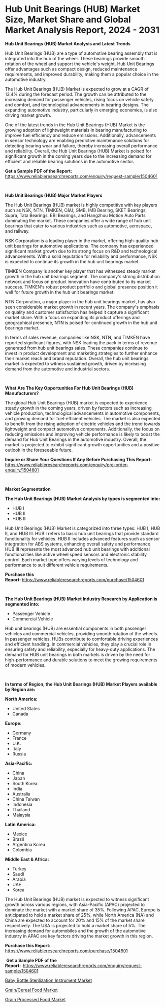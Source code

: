 <p><h1>Hub Unit Bearings (HUB) Market Size, Market Share and Global Market Analysis Report, 2024 - 2031</h1></p><p><strong>Hub Unit Bearings (HUB) Market Analysis and Latest Trends</strong></p>
<p><p>Hub Unit Bearings (HUB) are a type of automotive bearing assembly that is integrated into the hub of the wheel. These bearings provide smooth rotation of the wheel and support the vehicle's weight. Hub Unit Bearings offer advantages such as compact design, reduced maintenance requirements, and improved durability, making them a popular choice in the automotive industry.</p><p>The Hub Unit Bearings (HUB) Market is expected to grow at a CAGR of 13.4% during the forecast period. The growth can be attributed to the increasing demand for passenger vehicles, rising focus on vehicle safety and comfort, and technological advancements in bearing designs. The expanding automotive industry, particularly in emerging economies, is also driving market growth.</p><p>One of the latest trends in the Hub Unit Bearings (HUB) Market is the growing adoption of lightweight materials in bearing manufacturing to improve fuel efficiency and reduce emissions. Additionally, advancements in sensor technology are enabling predictive maintenance solutions for detecting bearing wear and failure, thereby increasing overall performance and reliability. Overall, the Hub Unit Bearings (HUB) Market is poised for significant growth in the coming years due to the increasing demand for efficient and reliable bearing solutions in the automotive sector.</p></p>
<p><strong>Get a Sample PDF of the Report:&nbsp;</strong> <a href="https://www.reliableresearchreports.com/enquiry/request-sample/1504601">https://www.reliableresearchreports.com/enquiry/request-sample/1504601</a></p>
<p>&nbsp;</p>
<p><strong>Hub Unit Bearings (HUB) Major Market Players</strong></p>
<p><p>The Hub Unit Bearings (HUB) market is highly competitive with key players such as NSK, NTN, TIMKEN, C&U, GMB, IMB Bearing, SKET Bearings, Supra, Tata Bearings, EBI Bearings, and Hangzhou Motion Auto Parts dominating the market. These companies offer a wide range of hub unit bearings that cater to various industries such as automotive, aerospace, and railway.</p><p>NSK Corporation is a leading player in the market, offering high-quality hub unit bearings for automotive applications. The company has experienced significant market growth due to its strong focus on R&D and technological advancements. With a solid reputation for reliability and performance, NSK is expected to continue its growth in the hub unit bearings market.</p><p>TIMKEN Company is another key player that has witnessed steady market growth in the hub unit bearings segment. The company's strong distribution network and focus on product innovation have contributed to its market success. TIMKEN's robust product portfolio and global presence position it well for future growth in the hub unit bearings market.</p><p>NTN Corporation, a major player in the hub unit bearings market, has also seen considerable market growth in recent years. The company's emphasis on quality and customer satisfaction has helped it capture a significant market share. With a focus on expanding its product offerings and geographical presence, NTN is poised for continued growth in the hub unit bearings market.</p><p>In terms of sales revenue, companies like NSK, NTN, and TIMKEN have reported significant figures, with NSK leading the pack in terms of revenue generated from hub unit bearings sales. These companies continue to invest in product development and marketing strategies to further enhance their market reach and brand reputation. Overall, the hub unit bearings market is expected to witness sustained growth, driven by increasing demand from the automotive and industrial sectors.</p></p>
<p>&nbsp;</p>
<p><strong>What Are The Key Opportunities For Hub Unit Bearings (HUB) Manufacturers?</strong></p>
<p><p>The global Hub Unit Bearings (HUB) market is expected to experience steady growth in the coming years, driven by factors such as increasing vehicle production, technological advancements in automotive components, and growing demand for fuel-efficient vehicles. The market is also expected to benefit from the rising adoption of electric vehicles and the trend towards lightweight and compact automotive components. Additionally, the focus on reducing emissions and improving vehicle performance is likely to boost the demand for Hub Unit Bearings in the automotive industry. Overall, the market is projected to exhibit significant growth opportunities and a positive outlook in the foreseeable future.</p></p>
<p><strong>Inquire or Share Your Questions If Any Before Purchasing This Report:</strong> <a href="https://www.reliableresearchreports.com/enquiry/pre-order-enquiry/1504601">https://www.reliableresearchreports.com/enquiry/pre-order-enquiry/1504601</a></p>
<p>&nbsp;</p>
<p><strong>Market Segmentation</strong></p>
<p><strong>The Hub Unit Bearings (HUB) Market Analysis by types is segmented into:</strong></p>
<p><ul><li>HUB I</li><li>HUB II</li><li>HUB III</li></ul></p>
<p><p>Hub Unit Bearings (HUB) Market is categorized into three types: HUB I, HUB II, and HUB III. HUB I refers to basic hub unit bearings that provide standard functionality for vehicles. HUB II includes advanced features such as sensor integration for ABS systems, enhancing overall safety and performance. HUB III represents the most advanced hub unit bearings with additional functionalities like active wheel speed sensors and electronic stability control. Each market type offers varying levels of technology and performance to suit different vehicle requirements.</p></p>
<p><strong>Purchase this Report:&nbsp;</strong><a href="https://www.reliableresearchreports.com/purchase/1504601">https://www.reliableresearchreports.com/purchase/1504601</a></p>
<p>&nbsp;</p>
<p><strong>The Hub Unit Bearings (HUB) Market Industry Research by Application is segmented into:</strong></p>
<p><ul><li>Passenger Vehicle</li><li>Commercial Vehicle</li></ul></p>
<p><p>Hub unit bearings (HUB) are essential components in both passenger vehicles and commercial vehicles, providing smooth rotation of the wheels. In passenger vehicles, HUBs contribute to comfortable driving experiences and efficient handling. In commercial vehicles, they play a crucial role in ensuring safety and reliability, especially for heavy-duty applications. The demand for HUB unit bearings in both markets is driven by the need for high-performance and durable solutions to meet the growing requirements of modern vehicles.</p></p>
<p>&nbsp;</p>
<p><strong>In terms of Region, the Hub Unit Bearings (HUB) Market Players available by Region are:</strong></p>
<p>
    <p> <strong> North America: </strong>
        <ul>
            <li>United States</li>
            <li>Canada</li>
        </ul>
        </p> 
    <p> <strong> Europe: </strong>
        <ul>
            <li>Germany</li>
            <li>France</li>
            <li>U.K.</li>
            <li>Italy</li>
            <li>Russia</li>
        </ul>
        </p> 
    <p> <strong> Asia-Pacific: </strong>
        <ul>
            <li>China</li>
            <li>Japan</li>
            <li>South Korea</li>
            <li>India</li>
            <li>Australia</li>
            <li>China Taiwan</li>
            <li>Indonesia</li>
            <li>Thailand</li>
            <li>Malaysia</li>
        </ul>
        </p> 
    <p> <strong> Latin America: </strong>
        <ul>
            <li>Mexico</li>
            <li>Brazil</li>
            <li>Argentina Korea</li>
            <li>Colombia</li>
        </ul>
        </p> 
    <p> <strong> Middle East & Africa: </strong>
        <ul>
            <li>Turkey</li>
            <li>Saudi</li>
            <li>Arabia</li>
            <li>UAE</li>
            <li>Korea</li>
        </ul>
    </p>
    </p>
<p><p>The Hub Unit Bearings (HUB) market is expected to witness significant growth across various regions, with Asia-Pacific (APAC) projected to dominate the market with a market share of 35%. Following APAC, Europe is anticipated to hold a market share of 25%, while North America (NA) and China are expected to account for 20% and 15% of the market share respectively. The USA is projected to hold a market share of 5%. The increasing demand for automobiles and the growth of the automotive industry in APAC are key factors driving the market growth in this region.</p></p>
<p><strong>Purchase this Report: </strong><a href="https://www.reliableresearchreports.com/purchase/1504601">https://www.reliableresearchreports.com/purchase/1504601</a></p>
<p>&nbsp;<strong>Get a Sample PDF of the Report:&nbsp;&nbsp;</strong><a href="https://www.reliableresearchreports.com/enquiry/request-sample/1504601">https://www.reliableresearchreports.com/enquiry/request-sample/1504601</a></p>
<p><strong></strong></p>
<p><p><a href="https://view.publitas.com/reportprime-1/baby-bottle-sterilization-instrument-market-analysis-examines-its-scope-on-growth-opportunities-and-forecasted-trends-spanning-from-2023-to-2030/">Baby Bottle Sterilization Instrument Market</a></p><p><a href="https://view.publitas.com/reportprime-1/grain-cereal-food-market-size-reflecting-a-forecast-till-2030-market-by-type-by-application-and-by-geography/">Grain/Cereal Food Market</a></p><p><a href="https://view.publitas.com/reportprime-1/global-grain-processed-food-market-by-types-applications-and-major-players-with-regional-growth-rate-analysis-and-development-situation-from-2023-to-2030/">Grain Processed Food Market</a></p></p>